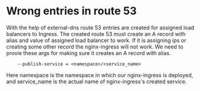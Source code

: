 # Wrong entries in route 53

With the help of external-dns route 53 entries are created for assigned load balancers to Ingress. The created route 53 must create an A record with alias and value of assigned load balancer to work. If it is assigning ips or creating some other record the nginx-ingress will not work. We need to provie these args for making sure it creates an A record with alias.

```
    --publish-service = <namespace>/<service_name>
```

Here namespace is the namespace in which our nginx-ingress is deployed, and service_name is the actual name of nginx-ingress's created service.